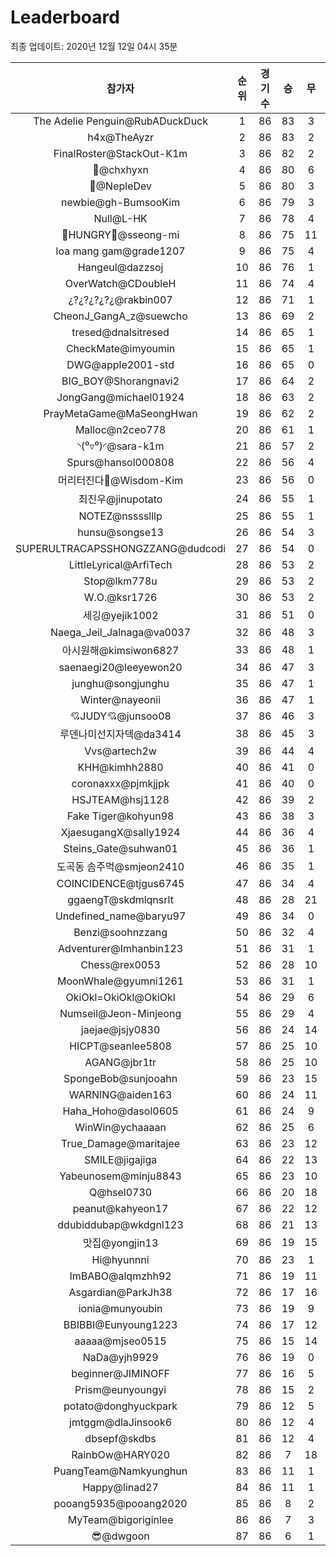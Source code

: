 # Leaderboard
최종 업데이트: 2020년 12월 12일 04시 35분




| 참가자 | 순위 | 경기수 | 승 | 무 | 패 | 승점 |
|:---:|:---:|:---:|:---:|:---:|:---:|:---:|
| The Adelie Penguin@RubADuckDuck | 1 | 86 | 83 | 3 | 0 | 252 |
| h4x@TheAyzr | 2 | 86 | 83 | 2 | 1 | 251 |
| FinalRoster@StackOut-K1m | 3 | 86 | 82 | 2 | 2 | 248 |
| 👑@chxhyxn | 4 | 86 | 80 | 6 | 0 | 246 |
| 🥈@NepleDev | 5 | 86 | 80 | 3 | 3 | 243 |
| newbie@gh-BumsooKim | 6 | 86 | 79 | 3 | 4 | 240 |
| Null@L-HK | 7 | 86 | 78 | 4 | 4 | 238 |
| 🍗HUNGRY🍗@sseong-mi | 8 | 86 | 75 | 11 | 0 | 236 |
| loa mang gam@grade1207 | 9 | 86 | 75 | 4 | 7 | 229 |
| Hangeul@dazzsoj | 10 | 86 | 76 | 1 | 9 | 229 |
| OverWatch@CDoubleH | 11 | 86 | 74 | 4 | 8 | 226 |
| ¿?¿?¿?¿?¿@rakbin007 | 12 | 86 | 71 | 1 | 14 | 214 |
| CheonJ_GangA_z@suewcho | 13 | 86 | 69 | 2 | 15 | 209 |
| tresed@dnalsitresed | 14 | 86 | 65 | 1 | 20 | 196 |
| CheckMate@imyoumin | 15 | 86 | 65 | 1 | 20 | 196 |
| DWG@apple2001-std | 16 | 86 | 65 | 0 | 21 | 195 |
| BIG_BOY@Shorangnavi2 | 17 | 86 | 64 | 2 | 20 | 194 |
| JongGang@michael01924 | 18 | 86 | 63 | 2 | 21 | 191 |
| PrayMetaGame@MaSeongHwan | 19 | 86 | 62 | 2 | 22 | 188 |
| Malloc@n2ceo778 | 20 | 86 | 61 | 1 | 24 | 184 |
| ◝(⁰▿⁰)◜@sara-k1m | 21 | 86 | 57 | 2 | 27 | 173 |
| Spurs@hansol000808 | 22 | 86 | 56 | 4 | 26 | 172 |
| 머리터진다🤯@Wisdom-Kim | 23 | 86 | 56 | 0 | 30 | 168 |
| 최진우@jinupotato | 24 | 86 | 55 | 1 | 30 | 166 |
| NOTEZ@nsssslllp | 25 | 86 | 55 | 1 | 30 | 166 |
| hunsu@songse13 | 26 | 86 | 54 | 3 | 29 | 165 |
| SUPERULTRACAPSSHONGZZANG@dudcodi | 27 | 86 | 54 | 0 | 32 | 162 |
| LittleLyrical@ArfiTech | 28 | 86 | 53 | 2 | 31 | 161 |
| Stop@lkm778u | 29 | 86 | 53 | 2 | 31 | 161 |
| W.O.@ksr1726 | 30 | 86 | 53 | 2 | 31 | 161 |
| 세깅@yejik1002 | 31 | 86 | 51 | 0 | 35 | 153 |
| Naega_Jeil_Jalnaga@va0037 | 32 | 86 | 48 | 3 | 35 | 147 |
| 아시원해@kimsiwon6827 | 33 | 86 | 48 | 1 | 37 | 145 |
| saenaegi20@leeyewon20 | 34 | 86 | 47 | 3 | 36 | 144 |
| junghu@songjunghu | 35 | 86 | 47 | 1 | 38 | 142 |
| Winter@nayeonii | 36 | 86 | 47 | 1 | 38 | 142 |
| 💘JUDY💘@junsoo08 | 37 | 86 | 46 | 3 | 37 | 141 |
| 루덴나미선지자덱@da3414 | 38 | 86 | 45 | 3 | 38 | 138 |
| Vvs@artech2w | 39 | 86 | 44 | 4 | 38 | 136 |
| KHH@kimhh2880 | 40 | 86 | 41 | 0 | 45 | 123 |
| coronaxxx@pjmkjjpk | 41 | 86 | 40 | 0 | 46 | 120 |
| HSJTEAM@hsj1128 | 42 | 86 | 39 | 2 | 45 | 119 |
| Fake Tiger@kohyun98 | 43 | 86 | 38 | 3 | 45 | 117 |
| XjaesugangX@sally1924 | 44 | 86 | 36 | 4 | 46 | 112 |
| Steins_Gate@suhwan01 | 45 | 86 | 36 | 1 | 49 | 109 |
| 도곡동 솜주먹@smjeon2410 | 46 | 86 | 35 | 1 | 50 | 106 |
| COINCIDENCE@tjgus6745 | 47 | 86 | 34 | 4 | 48 | 106 |
| ggaengT@skdmlqnsrlt | 48 | 86 | 28 | 21 | 37 | 105 |
| Undefined_name@baryu97 | 49 | 86 | 34 | 0 | 52 | 102 |
| Benzi@soohnzzang | 50 | 86 | 32 | 4 | 50 | 100 |
| Adventurer@Imhanbin123 | 51 | 86 | 31 | 1 | 54 | 94 |
| Chess@rex0053 | 52 | 86 | 28 | 10 | 48 | 94 |
| MoonWhale@gyumni1261 | 53 | 86 | 31 | 1 | 54 | 94 |
| OkiOkl=OkiOkl@OkiOkl | 54 | 86 | 29 | 6 | 51 | 93 |
| Numseil@Jeon-Minjeong | 55 | 86 | 29 | 4 | 53 | 91 |
| jaejae@jsjy0830 | 56 | 86 | 24 | 14 | 48 | 86 |
| HICPT@seanlee5808 | 57 | 86 | 25 | 10 | 51 | 85 |
| AGANG@jbr1tr | 58 | 86 | 25 | 10 | 51 | 85 |
| SpongeBob@sunjooahn | 59 | 86 | 23 | 15 | 48 | 84 |
| WARNING@aiden163 | 60 | 86 | 24 | 11 | 51 | 83 |
| Haha_Hoho@dasol0605 | 61 | 86 | 24 | 9 | 53 | 81 |
| WinWin@ychaaaan | 62 | 86 | 25 | 6 | 55 | 81 |
| True_Damage@maritajee | 63 | 86 | 23 | 12 | 51 | 81 |
| SMILE@jigajiga | 64 | 86 | 22 | 13 | 51 | 79 |
| Yabeunosem@minju8843 | 65 | 86 | 23 | 10 | 53 | 79 |
| Q@hsel0730 | 66 | 86 | 20 | 18 | 48 | 78 |
| peanut@kahyeon17 | 67 | 86 | 22 | 12 | 52 | 78 |
| ddubiddubap@wkdgnl123 | 68 | 86 | 21 | 13 | 52 | 76 |
| 맛집@yongjin13 | 69 | 86 | 19 | 15 | 52 | 72 |
| Hi@hyunnni | 70 | 86 | 23 | 1 | 62 | 70 |
| ImBABO@alqmzhh92 | 71 | 86 | 19 | 11 | 56 | 68 |
| Asgardian@ParkJh38 | 72 | 86 | 17 | 16 | 53 | 67 |
| ionia@munyoubin | 73 | 86 | 19 | 9 | 58 | 66 |
| BBIBBI@Eunyoung1223 | 74 | 86 | 17 | 12 | 57 | 63 |
| aaaaa@mjseo0515 | 75 | 86 | 15 | 14 | 57 | 59 |
| NaDa@yjh9929 | 76 | 86 | 19 | 0 | 67 | 57 |
| beginner@JIMINOFF | 77 | 86 | 16 | 5 | 65 | 53 |
| Prism@eunyoungyi | 78 | 86 | 15 | 2 | 69 | 47 |
| potato@donghyuckpark | 79 | 86 | 12 | 5 | 69 | 41 |
| jmtggm@dlaJinsook6 | 80 | 86 | 12 | 4 | 70 | 40 |
| dbsepf@skdbs | 81 | 86 | 12 | 4 | 70 | 40 |
| RainbOw@HARY020 | 82 | 86 | 7 | 18 | 61 | 39 |
| PuangTeam@Namkyunghun | 83 | 86 | 11 | 1 | 74 | 34 |
| Happy@linad27 | 84 | 86 | 11 | 1 | 74 | 34 |
| pooang5935@pooang2020 | 85 | 86 | 8 | 2 | 76 | 26 |
| MyTeam@bigoriginlee | 86 | 86 | 7 | 3 | 76 | 24 |
| 😎@dwgoon | 87 | 86 | 6 | 1 | 79 | 19 |